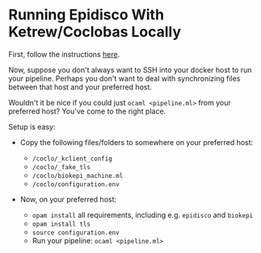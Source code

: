 # Running Epidisco With Ketrew/Coclobas Locally

First, follow the instructions [here](running-on-coclobas.md).

Now, suppose you don't always want to SSH into your docker host to run your pipeline. Perhaps you don't want to deal with synchronizing files between that host and your preferred host.

Wouldn't it be nice if you could just `ocaml <pipeline.ml>` from your preferred host? You've come to the right place.

Setup is easy:

* Copy the following files/folders to somewhere on your preferred host:
   * `/coclo/_kclient_config`
   * `/coclo/_fake_tls`
   * `/coclo/biokepi_machine.ml`
   * `/coclo/configuration.env`

* Now, on your preferred host:
   * `opam install` all requirements, including e.g. `epidisco` and `biokepi`
   * `opam install tls`
   * `source configuration.env`
   * Run your pipeline: `ocaml <pipeline.ml>`
